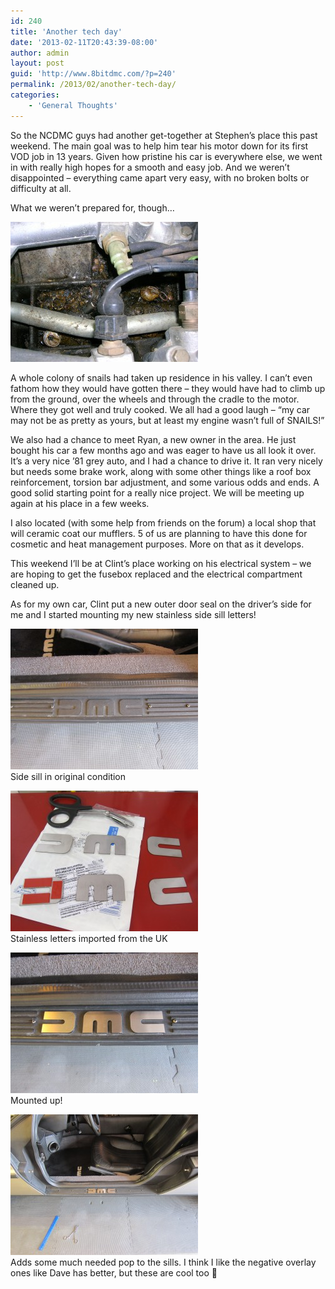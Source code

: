 ```yaml
---
id: 240
title: 'Another tech day'
date: '2013-02-11T20:43:39-08:00'
author: admin
layout: post
guid: 'http://www.8bitdmc.com/?p=240'
permalink: /2013/02/another-tech-day/
categories:
    - 'General Thoughts'
---
```


So the NCDMC guys had another get-together at Stephen’s place this past weekend. The main goal was to help him tear his motor down for its first VOD job in 13 years. Given how pristine his car is everywhere else, we went in with really high hopes for a smooth and easy job. And we weren’t disappointed – everything came apart very easy, with no broken bolts or difficulty at all.

What we weren’t prepared for, though…

[![DSCN4109](/assets/images/2013/02/DSCN4109-300x224.jpg)](/assets/images/2013/02/DSCN4109.jpg)

A whole colony of snails had taken up residence in his valley. I can’t even fathom how they would have gotten there – they would have had to climb up from the ground, over the wheels and through the cradle to the motor. Where they got well and truly cooked. We all had a good laugh – “my car may not be as pretty as yours, but at least my engine wasn’t full of SNAILS!”

We also had a chance to meet Ryan, a new owner in the area. He just bought his car a few months ago and was eager to have us all look it over. It’s a very nice ’81 grey auto, and I had a chance to drive it. It ran very nicely but needs some brake work, along with some other things like a roof box reinforcement, torsion bar adjustment, and some various odds and ends. A good solid starting point for a really nice project. We will be meeting up again at his place in a few weeks.

I also located (with some help from friends on the forum) a local shop that will ceramic coat our mufflers. 5 of us are planning to have this done for cosmetic and heat management purposes. More on that as it develops.

This weekend I’ll be at Clint’s place working on his electrical system – we are hoping to get the fusebox replaced and the electrical compartment cleaned up.

As for my own car, Clint put a new outer door seal on the driver’s side for me and I started mounting my new stainless side sill letters!

[![IMG_3710](/assets/images/2013/02/IMG_3710-300x225.jpg)](/assets/images/2013/02/IMG_3710.jpg)  
Side sill in original condition

[![IMG_3709](/assets/images/2013/02/IMG_3709-300x225.jpg)](/assets/images/2013/02/IMG_3709.jpg)  
Stainless letters imported from the UK

[![IMG_3714](/assets/images/2013/02/IMG_3714-300x225.jpg)](/assets/images/2013/02/IMG_3714.jpg)  
Mounted up!

[![IMG_3715](/assets/images/2013/02/IMG_3715-300x225.jpg)](/assets/images/2013/02/IMG_3715.jpg)  
Adds some much needed pop to the sills. I think I like the negative overlay ones like Dave has better, but these are cool too 🙂
